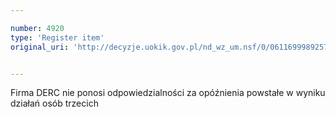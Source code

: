 ```yaml
---

number: 4920
type: 'Register item'
original_uri: 'http://decyzje.uokik.gov.pl/nd_wz_um.nsf/0/0611699989257CE9C1257B8D003DC13E?OpenDocument'


---
```


Firma DERC nie ponosi odpowiedzialności za opóźnienia powstałe w wyniku działań osób trzecich

